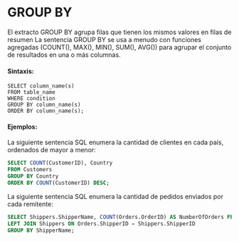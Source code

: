 # GROUP BY

El extracto GROUP BY agrupa filas que tienen los mismos valores en filas de resumen
La sentencia GROUP BY se usa a menudo con funciones agregadas (COUNT(), MAX(), MIN(), SUM(), AVG()) para agrupar el conjunto de resultados en una o más columnas.

#### Sintaxis:

```ssh
SELECT column_name(s)
FROM table_name
WHERE condition
GROUP BY column_name(s)
ORDER BY column_name(s);
```

#### Ejemplos:

La siguiente sentencia SQL enumera la cantidad de clientes en cada país, ordenados de mayor a menor:

```sql
SELECT COUNT(CustomerID), Country
FROM Customers
GROUP BY Country
ORDER BY COUNT(CustomerID) DESC;
```

La siguiente sentencia SQL enumera la cantidad de pedidos enviados por cada remitente:

```sql
SELECT Shippers.ShipperName, COUNT(Orders.OrderID) AS NumberOfOrders FROM Orders
LEFT JOIN Shippers ON Orders.ShipperID = Shippers.ShipperID
GROUP BY ShipperName;
```